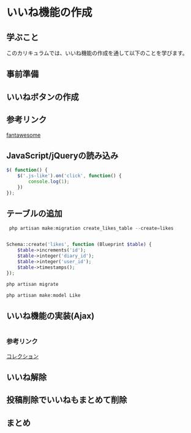 # いいね機能の作成

## 学ぶこと
このカリキュラムでは、いいね機能の作成を通して以下のことを学びます。  

## 事前準備

## いいねボタンの作成

## 参考リンク
[fantawesome](https://fontawesome.com/)

## JavaScript/jQueryの読み込み

```JavaScript
$( function() {
    $('.js-like').on('click', function() {
        console.log(1);
    })
});
```

## テーブルの追加

```php
 php artisan make:migration create_likes_table --create=likes


Schema::create('likes', function (Blueprint $table) {
    $table->increments('id');
    $table->integer('diary_id');
    $table->integer('user_id');
    $table->timestamps();
});

php artisan migrate

php artisan make:model Like
```

## いいね機能の実装(Ajax)

```php
```

### 参考リンク
[コレクション](https://readouble.com/laravel/5.7/ja/collections.html)

## いいね解除

## 投稿削除でいいねもまとめて削除

## まとめ